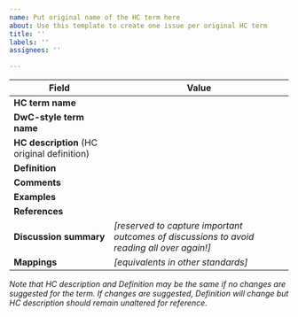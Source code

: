 ```yaml
---
name: Put original name of the HC term here
about: Use this template to create one issue per original HC term
title: ''
labels: ''
assignees: ''

---
```


| Field | Value |
| ----- | ----- |
| **HC term name** |   |
| **DwC-style term name** |   |
| **HC description** (HC original definition) |   |
| **Definition** |   |
| **Comments** |   |
| **Examples** |   |
| **References** |   |
| **Discussion summary** | *[reserved to capture important outcomes of discussions to avoid reading all over again!]* |
| **Mappings** | *[equivalents in other standards]*  |

*Note that HC description and Definition may be the same if no changes are suggested for the term. If changes are suggested, Definition will change but HC description should remain unaltered for reference.*
